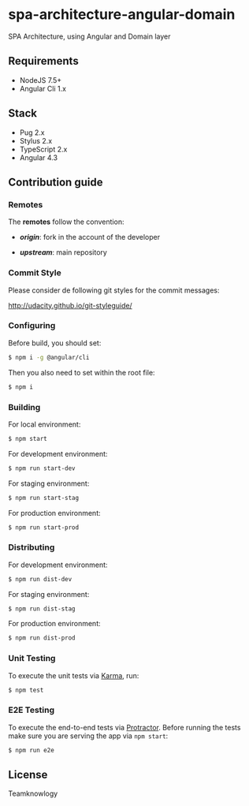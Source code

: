 # spa-architecture-angular-domain
SPA Architecture, using Angular and Domain layer

## Requirements

- NodeJS 7.5+
- Angular Cli 1.x

## Stack

- Pug 2.x
- Stylus 2.x
- TypeScript 2.x
- Angular 4.3

## Contribution guide

### Remotes

The **remotes** follow the convention:

- _**origin**_: fork in the account of the developer

- _**upstream**_: main repository

### Commit Style

Please consider de following git styles for the commit messages:

http://udacity.github.io/git-styleguide/

### Configuring

Before build, you should set:

```sh
$ npm i -g @angular/cli
```

Then you also need to set within the root file:

```sh
$ npm i
```

### Building

For local environment:

```sh
$ npm start
```

For development environment:

```sh
$ npm run start-dev
```

For staging environment:

```sh
$ npm run start-stag
```

For production environment:

```sh
$ npm run start-prod
```

### Distributing

For development environment:

```sh
$ npm run dist-dev
```

For staging environment:

```sh
$ npm run dist-stag
```

For production environment:

```sh
$ npm run dist-prod
```

### Unit Testing

To execute the unit tests via [Karma](https://karma-runner.github.io), run:

```sh
$ npm test
```

### E2E Testing

To execute the end-to-end tests via [Protractor](http://www.protractortest.org/).
Before running the tests make sure you are serving the app via `npm start`:

```sh
$ npm run e2e
```

## License

Teamknowlogy
